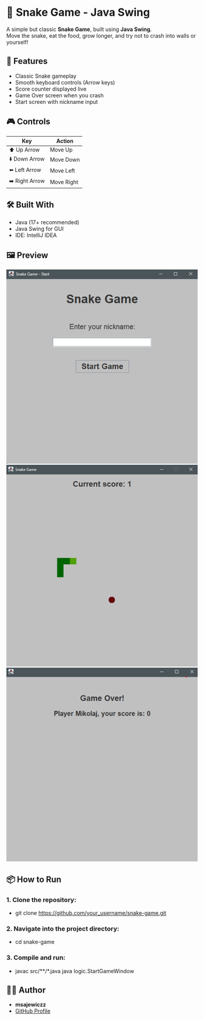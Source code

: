 # 🐍 Snake Game - Java Swing

A simple but classic **Snake Game**, built using **Java Swing**.  
Move the snake, eat the food, grow longer, and try not to crash into walls or yourself!



## 🚀 Features
- Classic Snake gameplay
- Smooth keyboard controls (Arrow keys)
- Score counter displayed live
- Game Over screen when you crash
- Start screen with nickname input



## 🎮 Controls

| Key          | Action     |
|--------------|-------------|
| ⬆️ Up Arrow   | Move Up     |
| ⬇️ Down Arrow | Move Down   |
| ⬅️ Left Arrow | Move Left   |
| ➡️ Right Arrow| Move Right  |



## 🛠️ Built With
- Java (17+ recommended)
- Java Swing for GUI
- IDE: IntelliJ IDEA

## 🖼️ Preview

![Start Screen](assets/start_game_view.png)
![Game Board](assets/game.png)
![Game Over Screen](assets/game-over-screen.png)

## 📦 How to Run

### 1. Clone the repository:
- git clone https://github.com/your_username/snake-game.git
### 2. Navigate into the project directory:
- cd snake-game
### 3.  Compile and run:
- javac src/**/*.java java logic.StartGameWindow


## 🧑‍💻 Author
- **msajewiczz** 
- [GitHub Profile](https://github.com/mSajewiczz)

